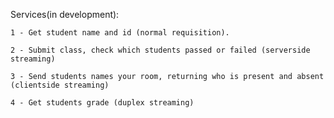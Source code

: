 Services(in development):

    1 - Get student name and id (normal requisition).
    
    2 - Submit class, check which students passed or failed (serverside streaming)
    
    3 - Send students names your room, returning who is present and absent (clientside streaming)
    
    4 - Get students grade (duplex streaming)